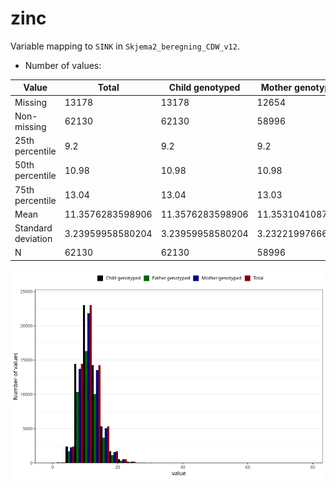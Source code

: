 # zinc
Variable mapping to `SINK` in `Skjema2_beregning_CDW_v12`.
- Number of values:

| Value | Total | Child genotyped | Mother genotyped | Father genotyped |
| ----- | ----- | --------------- | ---------------- | ---------------- |
| Missing | 13178 | 13178 | 12654 | 6217 |
| Non-missing | 62130 | 62130 | 58996 | 43867 |
| 25th percentile | 9.2 | 9.2 | 9.2 | 9.18 |
| 50th percentile | 10.98 | 10.98 | 10.98 | 10.96 |
| 75th percentile | 13.04 | 13.04 | 13.03 | 12.98 |
| Mean | 11.3576283598906 | 11.3576283598906 | 11.3531041087531 | 11.3121334944263 |
| Standard deviation | 3.23959958580204 | 3.23959958580204 | 3.23221997666203 | 3.18513994566852 |
| N | 62130 | 62130 | 58996 | 43867 |



![](zinc_n.png)



